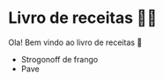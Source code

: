 # Livro de receitas :man_cook:

Ola! Bem vindo ao livro de receitas :wave:

- Strogonoff de frango
- Pave